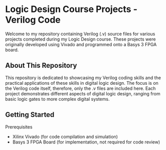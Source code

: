 # Logic Design Course Projects - Verilog Code
Welcome to my repository containing Verilog (.v) source files for various projects completed during my Logic Design course. These projects were originally developed using Vivado and programmed onto a Basys 3 FPGA board.

## About This Repository
This repository is dedicated to showcasing my Verilog coding skills and the practical applications of these skills in digital logic design. The focus is on the Verilog code itself, therefore, only the .v files are included here. Each project demonstrates different aspects of digital logic design, ranging from basic logic gates to more complex digital systems.

## Getting Started
Prerequisites
- Xilinx Vivado (for code compilation and simulation)
- Basys 3 FPGA Board (for implementation, not required for code review)
